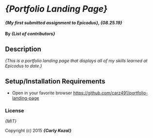 # _{Portfolio Landing Page}_

#### _{My first submitted assignment to Epicodus}, {08.25.19}_

#### By _**{List of contributors}**_

## Description

_{This is a portfolio landing page that displays all of my skills learned at Epicodus to date.}_

## Setup/Installation Requirements

* Open in your favorite browser https://github.com/carz491/portfolio-landing-page

### License

*{MIT}*

Copyright (c) 2015 **_{Carly Kozal}_**
